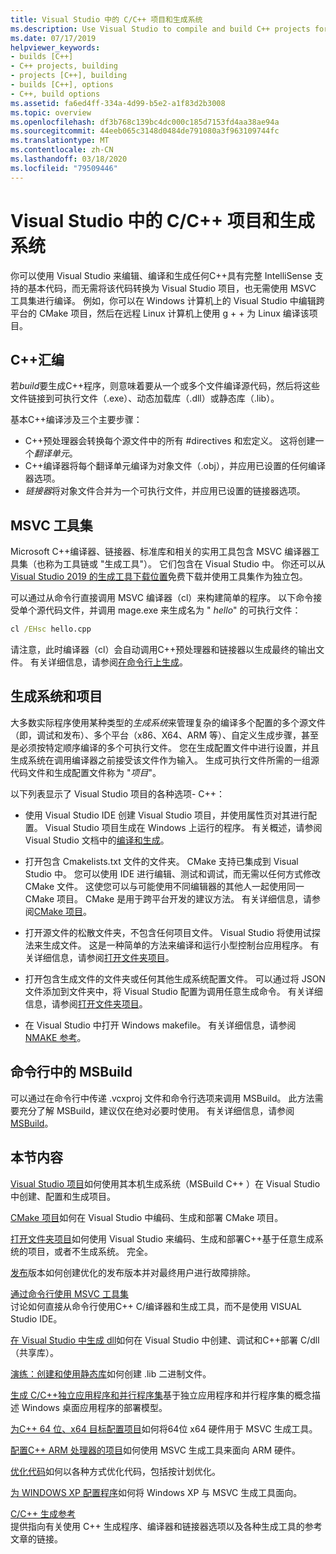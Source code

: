 ```yaml
---
title: Visual Studio 中的 C/C++ 项目和生成系统
ms.description: Use Visual Studio to compile and build C++ projects for Windows, ARM or Linux based on any project system.
ms.date: 07/17/2019
helpviewer_keywords:
- builds [C++]
- C++ projects, building
- projects [C++], building
- builds [C++], options
- C++, build options
ms.assetid: fa6ed4ff-334a-4d99-b5e2-a1f83d2b3008
ms.topic: overview
ms.openlocfilehash: df3b768c139bc4dc000c185d7153fd4aa38ae94a
ms.sourcegitcommit: 44eeb065c3148d0484de791080a3f963109744fc
ms.translationtype: MT
ms.contentlocale: zh-CN
ms.lasthandoff: 03/18/2020
ms.locfileid: "79509446"
---
```

# <a name="cc-projects-and-build-systems-in-visual-studio"></a>Visual Studio 中的 C/C++ 项目和生成系统

你可以使用 Visual Studio 来编辑、编译和生成任何C++具有完整 IntelliSense 支持的基本代码，而无需将该代码转换为 Visual Studio 项目，也无需使用 MSVC 工具集进行编译。 例如，你可以在 Windows 计算机上的 Visual Studio 中编辑跨平台的 CMake 项目，然后在远程 Linux 计算机上使用 g + + 为 Linux 编译该项目。

## <a name="c-compilation"></a>C++汇编

若*build*要生成C++程序，则意味着要从一个或多个文件编译源代码，然后将这些文件链接到可执行文件（.exe）、动态加载库（.dll）或静态库（.lib）。 

基本C++编译涉及三个主要步骤：

- C++预处理器会转换每个源文件中的所有 #directives 和宏定义。 这将创建一个*翻译单元*。
- C++编译器将每个翻译单元编译为对象文件（.obj），并应用已设置的任何编译器选项。
- *链接器*将对象文件合并为一个可执行文件，并应用已设置的链接器选项。 

## <a name="the-msvc-toolset"></a>MSVC 工具集

Microsoft C++编译器、链接器、标准库和相关的实用工具包含 MSVC 编译器工具集（也称为工具链或 "生成工具"）。 它们包含在 Visual Studio 中。 你还可以从[Visual Studio 2019 的生成工具下载位置](https://visualstudio.microsoft.com/downloads/#build-tools-for-visual-studio-2019)免费下载并使用工具集作为独立包。

可以通过从命令行直接调用 MSVC 编译器（cl）来构建简单的程序。 以下命令接受单个源代码文件，并调用 mage.exe 来生成名为 " *hello*" 的可执行文件： 

```cmd
cl /EHsc hello.cpp
```

请注意，此时编译器（cl）会自动调用C++预处理器和链接器以生成最终的输出文件。  有关详细信息，请参阅[在命令行上生成](building-on-the-command-line.md)。

## <a name="build-systems-and-projects"></a>生成系统和项目

大多数实际程序使用某种类型的*生成系统*来管理复杂的编译多个配置的多个源文件（即，调试和发布）、多个平台（x86、X64、ARM 等）、自定义生成步骤，甚至是必须按特定顺序编译的多个可执行文件。 您在生成配置文件中进行设置，并且生成系统在调用编译器之前接受该文件作为输入。 生成可执行文件所需的一组源代码文件和生成配置文件称为 "*项目*"。 

以下列表显示了 Visual Studio 项目的各种选项- C++：

- 使用 Visual Studio IDE 创建 Visual Studio 项目，并使用属性页对其进行配置。 Visual Studio 项目生成在 Windows 上运行的程序。 有关概述，请参阅 Visual Studio 文档中的[编译和生成](/visualstudio/ide/compiling-and-building-in-visual-studio)。

- 打开包含 Cmakelists.txt 文件的文件夹。 CMake 支持已集成到 Visual Studio 中。 您可以使用 IDE 进行编辑、测试和调试，而无需以任何方式修改 CMake 文件。 这使您可以与可能使用不同编辑器的其他人一起使用同一 CMake 项目。 CMake 是用于跨平台开发的建议方法。 有关详细信息，请参阅[CMake 项目](cmake-projects-in-visual-studio.md)。
 
- 打开源文件的松散文件夹，不包含任何项目文件。 Visual Studio 将使用试探法来生成文件。 这是一种简单的方法来编译和运行小型控制台应用程序。 有关详细信息，请参阅[打开文件夹项目](open-folder-projects-cpp.md)。

- 打开包含生成文件的文件夹或任何其他生成系统配置文件。 可以通过将 JSON 文件添加到文件夹中，将 Visual Studio 配置为调用任意生成命令。 有关详细信息，请参阅[打开文件夹项目](open-folder-projects-cpp.md)。
 
- 在 Visual Studio 中打开 Windows makefile。 有关详细信息，请参阅[NMAKE 参考](reference/nmake-reference.md)。

## <a name="msbuild-from-the-command-line"></a>命令行中的 MSBuild 

可以通过在命令行中传递 .vcxproj 文件和命令行选项来调用 MSBuild。 此方法需要充分了解 MSBuild，建议仅在绝对必要时使用。 有关详细信息，请参阅 [MSBuild](msbuild-visual-cpp.md)。

## <a name="in-this-section"></a>本节内容

[Visual Studio 项目](creating-and-managing-visual-cpp-projects.md)如何使用其本机生成系统（MSBuild C++ ）在 Visual Studio 中创建、配置和生成项目。

[CMake 项目](cmake-projects-in-visual-studio.md)如何在 Visual Studio 中编码、生成和部署 CMake 项目。

[打开文件夹项目](open-folder-projects-cpp.md)如何使用 Visual Studio 来编码、生成和部署C++基于任意生成系统的项目，或者不生成系统。 完全。 

[发布](release-builds.md)版本如何创建优化的发布版本并对最终用户进行故障排除。

[通过命令行使用 MSVC 工具集](building-on-the-command-line.md)<br/>
讨论如何直接从命令行使用C++ C/编译器和生成工具，而不是使用 VISUAL Studio IDE。

[在 Visual Studio 中生成 dll](dlls-in-visual-cpp.md)如何在 Visual Studio 中创建、调试和C++部署 C/dll （共享库）。

[演练：创建和使用静态库](walkthrough-creating-and-using-a-static-library-cpp.md)如何创建 .lib 二进制文件。

[生成 C/C++独立应用程序和并行程序集](building-c-cpp-isolated-applications-and-side-by-side-assemblies.md)基于独立应用程序和并行程序集的概念描述 Windows 桌面应用程序的部署模型。

[为C++ 64 位、x64 目标配置项目](configuring-programs-for-64-bit-visual-cpp.md)如何将64位 x64 硬件用于 MSVC 生成工具。

[配置C++ ARM 处理器的项目](configuring-programs-for-arm-processors-visual-cpp.md)如何使用 MSVC 生成工具来面向 ARM 硬件。

[优化代码](optimizing-your-code.md)如何以各种方式优化代码，包括按计划优化。

[为 WINDOWS XP 配置程序](configuring-programs-for-windows-xp.md)如何将 Windows XP 与 MSVC 生成工具面向。

[C/C++ 生成参考](reference/c-cpp-building-reference.md)<br/>
提供指向有关使用 C++ 生成程序、编译器和链接器选项以及各种生成工具的参考文章的链接。
